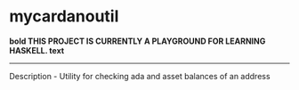 # mycardanoutil

**bold THIS PROJECT IS CURRENTLY A PLAYGROUND FOR LEARNING HASKELL. text**  

---



 Description - Utility for checking ada and asset balances of an address
